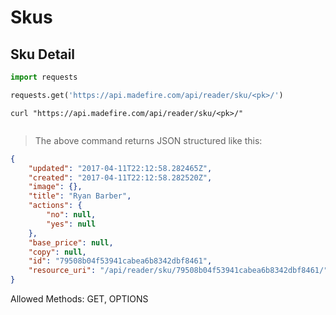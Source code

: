 # Skus

## Sku Detail

```python
import requests

requests.get('https://api.madefire.com/api/reader/sku/<pk>/')
```

```shell
curl "https://api.madefire.com/api/reader/sku/<pk>/"
```

```javascript
```

> The above command returns JSON structured like this:

```json
{
    "updated": "2017-04-11T22:12:58.282465Z",
    "created": "2017-04-11T22:12:58.282520Z",
    "image": {},
    "title": "Ryan Barber",
    "actions": {
        "no": null,
        "yes": null
    },
    "base_price": null,
    "copy": null,
    "id": "79508b04f53941cabea6b8342dbf8461",
    "resource_uri": "/api/reader/sku/79508b04f53941cabea6b8342dbf8461/"
}
```

Allowed Methods: GET, OPTIONS



